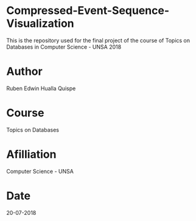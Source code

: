 # Compressed-Event-Sequence-Visualization
This is the repository used for the final project of the course of Topics on Databases in Computer Science - UNSA 2018

# Author
Ruben Edwin Hualla Quispe

# Course
Topics on Databases

# Afilliation
Computer Science - UNSA

# Date
20-07-2018
